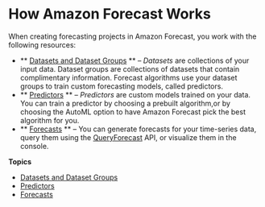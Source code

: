 # How Amazon Forecast Works<a name="how-it-works"></a>

When creating forecasting projects in Amazon Forecast, you work with the following resources:
+ ** [Datasets and Dataset Groups](howitworks-datasets-groups.md) ** – *Datasets* are collections of your input data\. Dataset groups are collections of datasets that contain complimentary information\. Forecast algorithms use your dataset groups to train custom forecasting models, called predictors\.
+ ** [Predictors](howitworks-predictor.md) ** – *Predictors* are custom models trained on your data\. You can train a predictor by choosing a prebuilt algorithm,or by choosing the AutoML option to have Amazon Forecast pick the best algorithm for you\.
+ ** [Forecasts](howitworks-forecast.md) ** – You can generate forecasts for your time\-series data, query them using the [QueryForecast](https://docs.aws.amazon.com/forecast/latest/dg/API_forecastquery_QueryForecast.html) API, or visualize them in the console\.

**Topics**
+ [Datasets and Dataset Groups](howitworks-datasets-groups.md)
+ [Predictors](howitworks-predictor.md)
+ [Forecasts](howitworks-forecast.md)